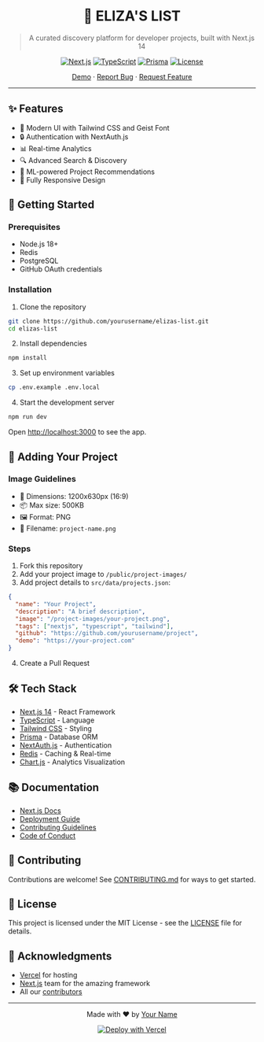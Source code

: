 <div align="center">

# 🌟 ELIZA'S LIST

> A curated discovery platform for developer projects, built with Next.js 14

[![Next.js](https://img.shields.io/badge/Next.js-14-black?style=for-the-badge&logo=next.js)](https://nextjs.org)
[![TypeScript](https://img.shields.io/badge/TypeScript-5.0-blue?style=for-the-badge&logo=typescript)](https://www.typescriptlang.org)
[![Prisma](https://img.shields.io/badge/Prisma-5.22-2D3748?style=for-the-badge&logo=prisma)](https://www.prisma.io)
[![License](https://img.shields.io/badge/license-MIT-green?style=for-the-badge)](LICENSE)

[Demo](https://elizas-list.vercel.app) · [Report Bug](https://github.com/yourusername/elizas-list/issues) · [Request Feature](https://github.com/yourusername/elizas-list/issues)

</div>

---

## ✨ Features

- 🎨 Modern UI with Tailwind CSS and Geist Font
- 🔒 Authentication with NextAuth.js
- 📊 Real-time Analytics
- 🔍 Advanced Search & Discovery
- 🤖 ML-powered Project Recommendations
- 📱 Fully Responsive Design

## 🚀 Getting Started

### Prerequisites

- Node.js 18+ 
- Redis
- PostgreSQL
- GitHub OAuth credentials

### Installation

1. Clone the repository
```bash
git clone https://github.com/yourusername/elizas-list.git
cd elizas-list
```

2. Install dependencies
```bash
npm install
```

3. Set up environment variables
```bash
cp .env.example .env.local
```

4. Start the development server
```bash
npm run dev
```

Open [http://localhost:3000](http://localhost:3000) to see the app.

## 🎯 Adding Your Project

### Image Guidelines
- 📐 Dimensions: 1200x630px (16:9)
- 📦 Max size: 500KB
- 🖼️ Format: PNG
- 📝 Filename: `project-name.png`

### Steps
1. Fork this repository
2. Add your project image to `/public/project-images/`
3. Add project details to `src/data/projects.json`:

```json
{
  "name": "Your Project",
  "description": "A brief description",
  "image": "/project-images/your-project.png",
  "tags": ["nextjs", "typescript", "tailwind"],
  "github": "https://github.com/yourusername/project",
  "demo": "https://your-project.com"
}
```

4. Create a Pull Request

## 🛠️ Tech Stack

- [Next.js 14](https://nextjs.org/) - React Framework
- [TypeScript](https://www.typescriptlang.org/) - Language
- [Tailwind CSS](https://tailwindcss.com/) - Styling
- [Prisma](https://www.prisma.io/) - Database ORM
- [NextAuth.js](https://next-auth.js.org/) - Authentication
- [Redis](https://redis.io/) - Caching & Real-time
- [Chart.js](https://www.chartjs.org/) - Analytics Visualization

## 📚 Documentation

- [Next.js Docs](https://nextjs.org/docs)
- [Deployment Guide](https://nextjs.org/docs/deployment)
- [Contributing Guidelines](CONTRIBUTING.md)
- [Code of Conduct](CODE_OF_CONDUCT.md)

## 🤝 Contributing

Contributions are welcome! See [CONTRIBUTING.md](CONTRIBUTING.md) for ways to get started.

## 📄 License

This project is licensed under the MIT License - see the [LICENSE](LICENSE) file for details.

## 💖 Acknowledgments

- [Vercel](https://vercel.com) for hosting
- [Next.js](https://nextjs.org) team for the amazing framework
- All our [contributors](https://github.com/yourusername/elizas-list/graphs/contributors)

---

<div align="center">

Made with ❤️ by [Your Name](https://github.com/yourusername)

[![Deploy with Vercel](https://vercel.com/button)](https://vercel.com/new/clone?repository-url=https://github.com/yourusername/elizas-list)

</div>
